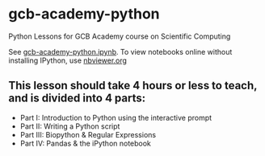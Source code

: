 # gcb-academy-python
Python Lessons for GCB Academy course on Scientific Computing

See [gcb-academy-python.ipynb](gcb-academy-python.ipynb). To view notebooks online without installing IPython, use [nbviewer.org](http://nbviewer.ipython.org/github/dleehr/gcb-academy-python/tree/master/)

## This lesson should take 4 hours or less to teach, and is divided into 4 parts:

* Part I: Introduction to Python using the interactive prompt
* Part II: Writing a Python script
* Part III: Biopython & Regular Expressions
* Part IV: Pandas & the iPython notebook
